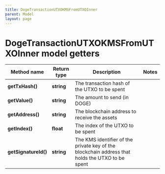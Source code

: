```yaml
---
title: DogeTransactionUTXOKMSFromUTXOInner
parent: Model
layout: page
---
```


# DogeTransactionUTXOKMSFromUTXOInner model getters

Method name | Return type | Description | Notes
------------ | ------------- | ------------- | -------------
**getTxHash()** | **string** | The transaction hash of the UTXO to be spent |
**getValue()** | **string** | The amount to send (in DOGE) |
**getAddress()** | **string** | The blockchain address to receive the assets |
**getIndex()** | **float** | The index of the UTXO to be spent |
**getSignatureId()** | **string** | The KMS identifier of the private key of the blockchain address that holds the UTXO to be spent |

